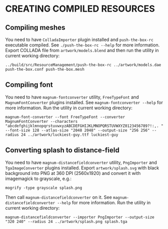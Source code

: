 CREATING COMPILED RESOURCES
===========================

Compiling meshes
----------------

You need to have `ColladaImporter` plugin installed and `push-the-box-rc`
executable compiled. See `./push-the-box-rc --help` for more information.
Export COLLADA file from `artwork/models.blend` and then run the utility in
current working directory:

    ../build/src/ResourceManagement/push-the-box-rc ../artwork/models.dae push-the-box.conf push-the-box.mesh

Compiling font
--------------

You need to have `magnum-fontconverter` utility, `FreeTypeFont` and
`MagnumFontConverter` plugins installed. See `magnum-fontconverter --help` for
more information. Run the utility in current working directory:

    magnum-font-converter --font FreeTypeFont --converter MagnumFontConverter --characters "abcdefghijklmnopqrstuvwxyzABCDEFGHIJKLMNOPQRSTUVWXYZ0123456789?!:,. " --font-size 128 --atlas-size "2048 2048" --output-size "256 256" --radius 24 ../artwork/luckiest-guy.ttf luckiest-guy

Converting splash to distance-field
-----------------------------------

You need to have `magnum-distancefieldconverter` utility, `PngImporter` and
`TgaImageConverter` plugins installed. Export `artwork/splash.svg` with black
background into PNG at 360 DPI (2560x1920) and convert it with imagemagick to
grayscale, e.g.:

    mogrify -type grayscale splash.png

Then call `magnum-distancefieldconverter` on it. See
`magnum-distancefieldconverter --help` for more information. Run the utility in
current working directory:

    magnum-distancefieldconverter --importer PngImporter --output-size "320 240" --radius 24 ../artwork/splash.png splash.tga
